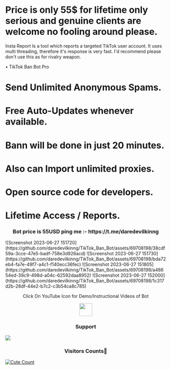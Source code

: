 # Price is only 55$ for lifetime only serious and genuine clients are welcome no fooling around please.
Insta Report Is a tool which reports a targeted TikTok user account. 
It uses multi threading, therefore it's response is very fast. 
I'd recommend please don't use this as for rivalry weapon.

• TikTok Ban Bot Pro

# Send Unlimited Anonymous Spams.
# Free Auto-Updates whenever available. 
# Bann will be done in just 20 minutes.
# Also can Import unlimited proxies.
# Open source code for developers.
# Lifetime Access / Reports.

<h3 align="center">Bot price is 55USD ping me :- https://t.me/daredevilkinng</h3>
![Screenshot 2023-06-27 151720](https://github.com/daredevilkinng/TikTok_Ban_Bot/assets/69708198/38cdf59a-3cce-47e5-badf-758e3d926acd)
![Screenshot 2023-06-27 151730](https://github.com/daredevilkinng/TikTok_Ban_Bot/assets/69708198/bda72eb4-fa7e-49f7-a4c1-f140ecc36fec)
![Screenshot 2023-06-27 151805](https://github.com/daredevilkinng/TikTok_Ban_Bot/assets/69708198/a48654ed-39c9-498d-a04c-62592daa8952)
![Screenshot 2023-06-27 152000](https://github.com/daredevilkinng/TikTok_Ban_Bot/assets/69708198/1c317d2b-28df-44e2-b7c2-c3b54ca8c785)



<p align="center">
  Click On YouTube Icon for Demo/Instructional Videos of Bot
</p>
<p align="center">
  <a href="https://www.youtube.com/watch?v=bFbHjcW1sRQ">
    <img src="https://www.iconsdb.com/icons/preview/red/youtube-4-xxl.png" width="40" height="40">
  </a>
</p>

<h3 align="center">Support</h3><a href="https://t.me/daredevilkinng"><img src="https://img.shields.io/badge/Contact%20Owner-red.svg?logo=Telegram"></a>



<h3 align="center">Visitors Counts👀</h3>
<a href="https://github.com/daredevilkinng/TikTok Ban Bot"><img alt="Cute Count" 
src="https://count.getloli.com/get/@TikTok Ban Bot?theme=rule34" /></a>
